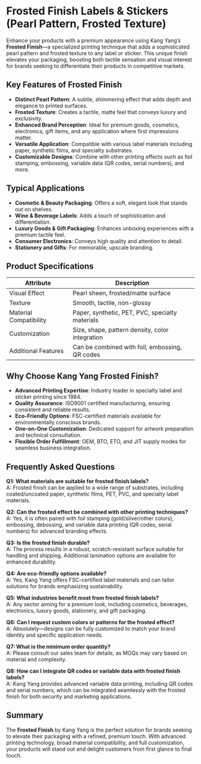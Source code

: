 # Frosted Finish Labels & Stickers (Pearl Pattern, Frosted Texture)

Enhance your products with a premium appearance using Kang Yang’s **Frosted Finish**—a specialized printing technique that adds a sophisticated pearl pattern and frosted texture to any label or sticker. This unique finish elevates your packaging, boosting both tactile sensation and visual interest for brands seeking to differentiate their products in competitive markets.

## Key Features of Frosted Finish

- **Distinct Pearl Pattern**: A subtle, shimmering effect that adds depth and elegance to printed surfaces.
- **Frosted Texture**: Creates a tactile, matte feel that conveys luxury and exclusivity.
- **Enhanced Brand Perception**: Ideal for premium goods, cosmetics, electronics, gift items, and any application where first impressions matter.
- **Versatile Application**: Compatible with various label materials including paper, synthetic films, and specialty substrates.
- **Customizable Designs**: Combine with other printing effects such as foil stamping, embossing, variable data (QR codes, serial numbers), and more.

## Typical Applications

- **Cosmetic & Beauty Packaging**: Offers a soft, elegant look that stands out on shelves.
- **Wine & Beverage Labels**: Adds a touch of sophistication and differentiation.
- **Luxury Goods & Gift Packaging**: Enhances unboxing experiences with a premium tactile feel.
- **Consumer Electronics**: Conveys high quality and attention to detail.
- **Stationery and Gifts**: For memorable, upscale branding.

## Product Specifications

| Attribute             | Description                                      |
|-----------------------|--------------------------------------------------|
| Visual Effect         | Pearl sheen, frosted/matte surface               |
| Texture               | Smooth, tactile, non-glossy                      |
| Material Compatibility| Paper, synthetic, PET, PVC, specialty materials  |
| Customization         | Size, shape, pattern density, color integration  |
| Additional Features   | Can be combined with foil, embossing, QR codes   |

## Why Choose Kang Yang Frosted Finish?

- **Advanced Printing Expertise**: Industry leader in specialty label and sticker printing since 1984.
- **Quality Assurance**: ISO9001 certified manufacturing, ensuring consistent and reliable results.
- **Eco-Friendly Options**: FSC-certified materials available for environmentally conscious brands.
- **One-on-One Customization**: Dedicated support for artwork preparation and technical consultation.
- **Flexible Order Fulfillment**: OEM, BTO, ETO, and JIT supply modes for seamless business integration.

## Frequently Asked Questions

**Q1: What materials are suitable for frosted finish labels?**  
A: Frosted finish can be applied to a wide range of substrates, including coated/uncoated paper, synthetic films, PET, PVC, and specialty label materials.

**Q2: Can the frosted effect be combined with other printing techniques?**  
A: Yes, it is often paired with foil stamping (gold/silver/other colors), embossing, debossing, and variable data printing (QR codes, serial numbers) for advanced branding effects.

**Q3: Is the frosted finish durable?**  
A: The process results in a robust, scratch-resistant surface suitable for handling and shipping. Additional lamination options are available for enhanced durability.

**Q4: Are eco-friendly options available?**  
A: Yes, Kang Yang offers FSC-certified label materials and can tailor solutions for brands emphasizing sustainability.

**Q5: What industries benefit most from frosted finish labels?**  
A: Any sector aiming for a premium look, including cosmetics, beverages, electronics, luxury goods, stationery, and gift packaging.

**Q6: Can I request custom colors or patterns for the frosted effect?**  
A: Absolutely—designs can be fully customized to match your brand identity and specific application needs.

**Q7: What is the minimum order quantity?**  
A: Please consult our sales team for details, as MOQs may vary based on material and complexity.

**Q8: How can I integrate QR codes or variable data with frosted finish labels?**  
A: Kang Yang provides advanced variable data printing, including QR codes and serial numbers, which can be integrated seamlessly with the frosted finish for both security and marketing applications.

## Summary

The **Frosted Finish** by Kang Yang is the perfect solution for brands seeking to elevate their packaging with a refined, premium touch. With advanced printing technology, broad material compatibility, and full customization, your products will stand out and delight customers from first glance to final touch.